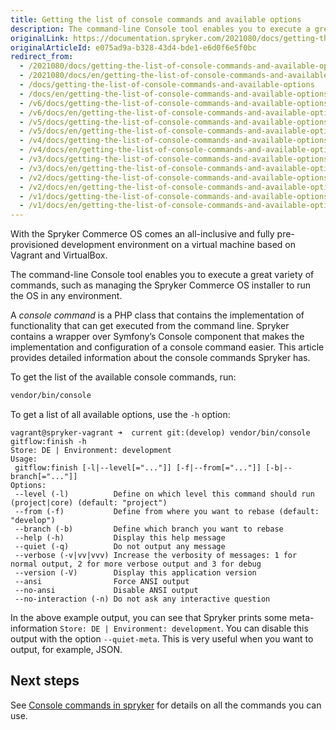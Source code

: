 ```yaml
---
title: Getting the list of console commands and available options
description: The command-line Console tool enables you to execute a great variety of commands, such as managing the Spryker Commerce OS installer, to run the OS in any environment.
originalLink: https://documentation.spryker.com/2021080/docs/getting-the-list-of-console-commands-and-available-options
originalArticleId: e075ad9a-b328-43d4-bde1-e6d0f6e5f0bc
redirect_from:
  - /2021080/docs/getting-the-list-of-console-commands-and-available-options
  - /2021080/docs/en/getting-the-list-of-console-commands-and-available-options
  - /docs/getting-the-list-of-console-commands-and-available-options
  - /docs/en/getting-the-list-of-console-commands-and-available-options
  - /v6/docs/getting-the-list-of-console-commands-and-available-options
  - /v6/docs/en/getting-the-list-of-console-commands-and-available-options
  - /v5/docs/getting-the-list-of-console-commands-and-available-options
  - /v5/docs/en/getting-the-list-of-console-commands-and-available-options
  - /v4/docs/getting-the-list-of-console-commands-and-available-options
  - /v4/docs/en/getting-the-list-of-console-commands-and-available-options
  - /v3/docs/getting-the-list-of-console-commands-and-available-options
  - /v3/docs/en/getting-the-list-of-console-commands-and-available-options
  - /v2/docs/getting-the-list-of-console-commands-and-available-options
  - /v2/docs/en/getting-the-list-of-console-commands-and-available-options
  - /v1/docs/getting-the-list-of-console-commands-and-available-options
  - /v1/docs/en/getting-the-list-of-console-commands-and-available-options
---
```


With the Spryker Commerce OS comes an all-inclusive and fully pre-provisioned development environment on a virtual machine based on Vagrant and VirtualBox.

The command-line Console tool enables you to execute a great variety of commands, such as managing the Spryker Commerce OS installer to run the OS in any environment.

A *console command* is a PHP class that contains the implementation of functionality that can get executed from the command line. Spryker contains a wrapper over Symfony’s Console component that makes the implementation and configuration of a console command easier. This article provides detailed information about the console commands Spryker has.

To get the list of the available console commands, run:

```bash
vendor/bin/console
```
To get a list of all available options, use the `-h` option:

```
vagrant@spryker-vagrant ➜  current git:(develop) vendor/bin/console gitflow:finish -h
Store: DE | Environment: development
Usage:
 gitflow:finish [-l|--level[="..."]] [-f|--from[="..."]] [-b|--branch[="..."]]
Options:
 --level (-l)          Define on which level this command should run (project|core) (default: "project")
 --from (-f)           Define from where you want to rebase (default: "develop")
 --branch (-b)         Define which branch you want to rebase
 --help (-h)           Display this help message
 --quiet (-q)          Do not output any message
 --verbose (-v|vv|vvv) Increase the verbosity of messages: 1 for normal output, 2 for more verbose output and 3 for debug
 --version (-V)        Display this application version
 --ansi                Force ANSI output
 --no-ansi             Disable ANSI output
 --no-interaction (-n) Do not ask any interactive question
 ```
 
In the above example output, you can see that Spryker prints some meta-information `Store: DE | Environment: development`. You can disable this output with the option `--quiet-meta`. This is very useful when you want to output, for example, JSON.

##  Next steps
See [Console commands in spryker](/docs/scos/dev/back-end-development/console-commands/console-commands.html) for details on all the commands you can use.

